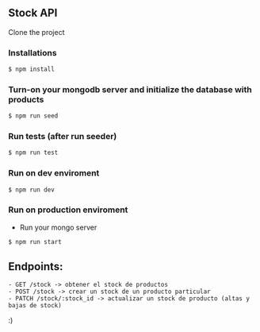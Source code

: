 ## Stock API

Clone the project

### Installations

```sh
$ npm install 
```

### Turn-on your mongodb server and initialize the database with products

```sh
$ npm run seed
```

### Run tests (after run seeder)

```sh
$ npm run test
```

### Run on dev enviroment

```sh
$ npm run dev 
```

### Run on production enviroment

* Run your mongo server

```sh
$ npm run start 
```

## Endpoints: 
	- GET /stock -> obtener el stock de productos
	- POST /stock -> crear un stock de un producto particular 
	- PATCH /stock/:stock_id -> actualizar un stock de producto (altas y bajas de stock)

:)
